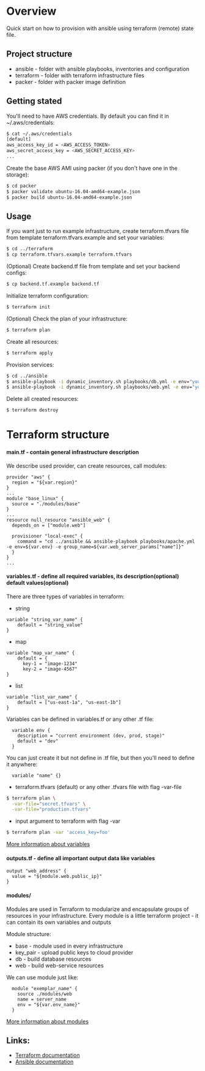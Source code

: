 # Overview
Quick start on how to provision with ansible using terraform (remote) state file.

## Project structure
* ansible - folder with ansible playbooks, inventories and configuration
* terraform - folder with terraform infrastructure files
* packer - folder with packer image definition

## Getting stated
You'll need to have AWS credentials. By default you can find it in  ~/.aws/credentials:
```sh
$ cat ~/.aws/credentials
[default]
aws_access_key_id = <AWS_ACCESS_TOKEN>
aws_secret_access_key = <AWS_SECRET_ACCESS_KEY>
...
```
Create the base AWS AMI using packer (if you don't have one in the storage):
```sh
$ cd packer
$ packer validate ubuntu-16.04-amd64-example.json
$ packer build ubuntu-16.04-amd64-example.json
```
## Usage
If you want just to run example infrastructure, create terraform.tfvars file from template terraform.tfvars.example and set your variables:
```sh
$ cd ../terraform
$ cp terraform.tfvars.example terraform.tfvars
```
(Optional) Create backend.tf file from template and set your backend configs:
```sh
$ cp backend.tf.example backend.tf
```
Initialize terraform configuration:
```sh
$ terraform init
```

(Optional) Check the plan of your infrastructure:
```sh
$ terraform plan
```

Create all resources:
```sh
$ terraform apply
```

Provision services:
```sh
$ cd ../ansible
$ ansible-playbook -i dynamic_inventory.sh playbooks/db.yml -e env="your_env"
$ ansible-playbook -i dynamic_inventory.sh playbooks/web.yml -e env="your_env"
```

Delete all created resources:
```sh
$ terraform destroy
```
# Terraform structure

#### main.tf - contain general infrastructure description
We describe used provider, can create resources, call modules:
```
provider "aws" {
  region = "${var.region}"
}
...
module "base_linux" {
  source = "./modules/base"
}
...
resource null_resource "ansible_web" {
  depends_on = ["module.web"]

  provisioner "local-exec" {
    command = "cd ../ansible && ansible-playbook playbooks/apache.yml -e env=${var.env} -e group_name=${var.web_server_params["name"]}"
  }
}
...
```


#### variables.tf - define all required variables, its description(optional) default values(optional)

There are three types of variables in terraform:

* string
```
variable "string_var_name" {
    default = "string_value"
}
```
* map
```
variable "map_var_name" {
    default = {
      key-1 = "image-1234"
      key-2 = "image-4567"
}
```
* list
```
variable "list_var_name" {
    default = ["us-east-1a", "us-east-1b"]
}
```

Variables can be defined in variables.tf or any other .tf file:
```
  variable env {
    description = "current environment (dev, prod, stage)"
    default = "dev"
  }
```
You can just create it but not define in .tf file, but then you'll need to define it anywhere:
  ```
    variable "name" {}
  ```

* terraform.tfvars (default) or any other .tfvars file with flag -var-file
```sh
$ terraform plan \
  -var-file="secret.tfvars" \
  -var-file="production.tfvars"
```
* input argument to terraform with flag -var
```sh
$ terraform plan -var 'access_key=foo'
```
[More information about variables](https://www.terraform.io/docs/configuration/variables.html)

#### outputs.tf - define all important output data like variables

```
output "web_address" {
  value = "${module.web.public_ip}"
}
```

#### modules/
Modules are used in Terraform to modularize and encapsulate groups of resources in your infrastructure.
Every module is a little terraform project - it can contain its own variables and outputs

Module structure:
* base - module used in every infrastructure
* key_pair - upload public keys to cloud provider
* db - build database resources
* web - build web-service resources

We can use module just like:
```
  module "exemplar_name" {
    source ./modules/web
    name = server_name
    env = "${var.env_name}"
  }
```
[More information about modules](https://www.terraform.io/docs/modules/index.html)

## Links:
* [Terraform documentation](https://www.terraform.io/docs/ "Terraform documentation")
* [Ansible documentation](https://docs.ansible.com/ansible/index.html "Ansible documentation")
